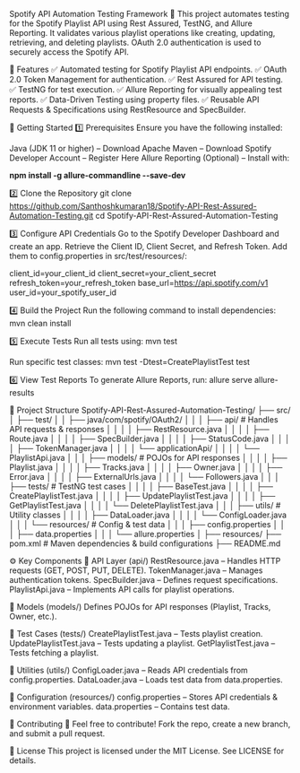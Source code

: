 Spotify API Automation Testing Framework 🎵
This project automates testing for the Spotify Playlist API using Rest Assured, TestNG, and Allure Reporting. It validates various playlist operations like creating, updating, retrieving, and deleting playlists. OAuth 2.0 authentication is used to securely access the Spotify API.

📌 Features
✅ Automated testing for Spotify Playlist API endpoints.
✅ OAuth 2.0 Token Management for authentication.
✅ Rest Assured for API testing.
✅ TestNG for test execution.
✅ Allure Reporting for visually appealing test reports.
✅ Data-Driven Testing using property files.
✅ Reusable API Requests & Specifications using RestResource and SpecBuilder.

🔧 Getting Started
1️⃣ Prerequisites
Ensure you have the following installed:

Java (JDK 11 or higher) – Download
Apache Maven – Download
Spotify Developer Account – Register Here
Allure Reporting (Optional) – Install with:

**npm install -g allure-commandline --save-dev**

2️⃣ Clone the Repository
git clone https://github.com/Santhoshkumaran18/Spotify-API-Rest-Assured-Automation-Testing.git
cd Spotify-API-Rest-Assured-Automation-Testing

3️⃣ Configure API Credentials
Go to the Spotify Developer Dashboard and create an app.
Retrieve the Client ID, Client Secret, and Refresh Token.
Add them to config.properties in src/test/resources/:

client_id=your_client_id
client_secret=your_client_secret
refresh_token=your_refresh_token
base_url=https://api.spotify.com/v1
user_id=your_spotify_user_id

4️⃣ Build the Project
Run the following command to install dependencies:
mvn clean install

5️⃣ Execute Tests
Run all tests using:
mvn test

Run specific test classes:
mvn test -Dtest=CreatePlaylistTest test

6️⃣ View Test Reports
To generate Allure Reports, run:
allure serve allure-results

📂 Project Structure
Spotify-API-Rest-Assured-Automation-Testing/
├── src/
│   ├── test/
│   │   ├── java/com/spotify/OAuth2/
│   │   │   ├── api/                # Handles API requests & responses
│   │   │   │   ├── RestResource.java
│   │   │   │   ├── Route.java
│   │   │   │   ├── SpecBuilder.java
│   │   │   │   ├── StatusCode.java
│   │   │   │   ├── TokenManager.java
│   │   │   │   └── applicationApi/
│   │   │   │       └── PlaylistApi.java
│   │   │   ├── models/              # POJOs for API responses
│   │   │   │   ├── Playlist.java
│   │   │   │   ├── Tracks.java
│   │   │   │   ├── Owner.java
│   │   │   │   ├── Error.java
│   │   │   │   ├── ExternalUrls.java
│   │   │   │   └── Followers.java
│   │   │   ├── tests/               # TestNG test cases
│   │   │   │   ├── BaseTest.java
│   │   │   │   ├── CreatePlaylistTest.java
│   │   │   │   ├── UpdatePlaylistTest.java
│   │   │   │   ├── GetPlaylistTest.java
│   │   │   │   └── DeletePlaylistTest.java
│   │   │   ├── utils/               # Utility classes
│   │   │   │   ├── DataLoader.java
│   │   │   │   └── ConfigLoader.java
│   │   │   └── resources/           # Config & test data
│   │   │       ├── config.properties
│   │   │       ├── data.properties
│   │   │       └── allure.properties
│   ├── resources/
├── pom.xml                          # Maven dependencies & build configurations
├── README.md

⚙️ Key Components
🔹 API Layer (api/)
RestResource.java – Handles HTTP requests (GET, POST, PUT, DELETE).
TokenManager.java – Manages authentication tokens.
SpecBuilder.java – Defines request specifications.
PlaylistApi.java – Implements API calls for playlist operations.

🔹 Models (models/)
Defines POJOs for API responses (Playlist, Tracks, Owner, etc.).

🔹 Test Cases (tests/)
CreatePlaylistTest.java – Tests playlist creation.
UpdatePlaylistTest.java – Tests updating a playlist.
GetPlaylistTest.java – Tests fetching a playlist.

🔹 Utilities (utils/)
ConfigLoader.java – Reads API credentials from config.properties.
DataLoader.java – Loads test data from data.properties.

🔹 Configuration (resources/)
config.properties – Stores API credentials & environment variables.
data.properties – Contains test data.

📢 Contributing
🚀 Feel free to contribute! Fork the repo, create a new branch, and submit a pull request.

📜 License
This project is licensed under the MIT License. See LICENSE for details.
